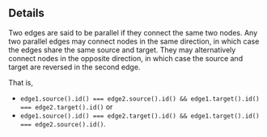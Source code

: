## Details

Two edges are said to be parallel if they connect the same two nodes.  Any two parallel edges may connect nodes in the same direction, in which case the edges share the same source and target.  They may alternatively connect nodes in the opposite direction, in which case the source and target are reversed in the second edge.

That is,
 * `edge1.source().id() === edge2.source().id() && edge1.target().id() === edge2.target().id()` or 
 * `edge1.source().id() === edge2.target().id() && edge1.target().id() === edge2.source().id()`. 